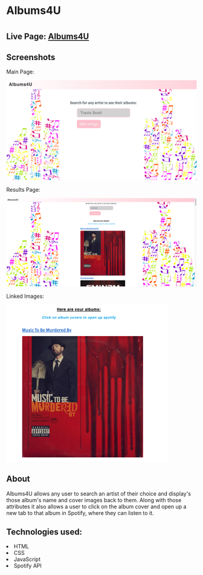 <h1>Albums4U<h1>

<h2>Live Page: <a href= "https://jyip01.github.io/Albums4U.github.io-Albums4U/">Albums4U</a><h2>

<h2>Screenshots</h2>

  <p>Main Page:</p>
    <img src="Main Page.png">

  <p>Results Page:</p>
    <img src="Search Page.png">

  <p>Linked Images:</p>
    <img src="Link.png">

<h2>About</h2>

<p>Albums4U allows any user to search an artist of their choice and display's those album's name and cover images back to them. Along with those attributes it also allows a user to click on the album cover and open up a new tab to that album in Spotify, where they can listen to it.</p>

<h2>Technologies used:</h2>
  <li>HTML</li>
  <li>CSS</li>
  <li>JavaScript</li>
  <li>Spotify API</li>

